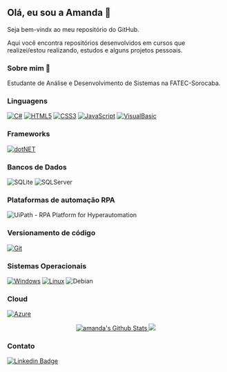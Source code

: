 ## Olá, eu sou a Amanda :wave:

Seja bem-vindx ao meu repositório do GitHub.

Aqui você encontra repositórios desenvolvidos em cursos que realizei/estou realizando, estudos e alguns projetos pessoais.



### Sobre mim​ :woman:

Estudante de Análise e Desenvolvimento de Sistemas na FATEC-Sorocaba.




### Linguagens

<!--[![C](https://img.shields.io/badge/C-00599C?style=for-the-badge&logo=c&logoColor=white)](https://github.com/amandashichinoe?tab=repositories&q=&type=&language=c) -->
[![C#](https://img.shields.io/badge/C%23-239120?style=for-the-badge&logo=c-sharp&logoColor=white)](https://github.com/amandashichinoe?tab=repositories&q=&type=&language=csharp)<!--[![Java](https://img.shields.io/badge/Java-ED8B00?style=for-the-badge&logo=java&logoColor=white)](https://github.com/amandashichinoe?tab=repositories&q=&type=&language=java) -->
[![HTML5](https://img.shields.io/badge/HTML5-E34F26?style=for-the-badge&logo=html5&logoColor=white)](https://github.com/amandashichinoe?tab=repositories&q=&type=&language=html) 
[![CSS3](https://img.shields.io/badge/CSS3-1572B6?style=for-the-badge&logo=css3&logoColor=white)](https://github.com/amandashichinoe)
[![JavaScript](https://img.shields.io/badge/JavaScript-F7DF1E?style=for-the-badge&logo=javascript&logoColor=black)](https://github.com/amandashichinoe?tab=repositories&q=&type=&language=javascript)
[![VisualBasic](https://img.shields.io/badge/Visual_Basic-e6e6e6?style=for-the-badge&logo=visualbasic&logoColor=black)](https://github.com/amandashichinoe?tab=repositories&q=&type=&language=javascript)


### Frameworks

[![dotNET](https://img.shields.io/badge/.NET-FFF?style=for-the-badge&logo=dotnet&logoColor=512BD4)](https://dotnet.microsoft.com/) 


### Bancos de Dados
![SQLite](https://img.shields.io/badge/SQLite-07405E?style=for-the-badge&logo=sqlite&logoColor=white)
![SQLServer](https://img.shields.io/badge/Microsoft%20SQL%20Sever-FFF?style=for-the-badge&logo=microsoft%20sql%20server&logoColor=CC2927)


### Plataformas de automação RPA
<img src="https://www.uipath.com/hubfs/Valentin/Brand-Kit/logos/UiPath-full-logo.svg?v=2.0" alt="UiPath - RPA Platform for Hyperautomation">


### Versionamento de código

[![Git](https://img.shields.io/badge/git-FFF?style=for-the-badge&logo=git&logoColor=FF6600)](https://git-scm.com/)  


### Sistemas Operacionais

[![Windows](https://img.shields.io/badge/Windows-0078D6?style=for-the-badge&logo=windows&logoColor=white)](https://www.microsoft.com/pt-br/windows/)
[![Linux](https://img.shields.io/badge/Linux-FCC624?style=for-the-badge&logo=linux&logoColor=black)](https://www.linux.org/)
![Debian](https://img.shields.io/badge/Debian-A81D33?style=for-the-badge&logo=debian&logoColor=white)


### Cloud

[![Azure](https://img.shields.io/badge/microsoft%20azure-0089D6?style=for-the-badge&logo=microsoft-azure&logoColor=white3)](https://azure.microsoft.com/pt-br/) 


<!--
![Oracle](https://img.shields.io/badge/-Oracle-FFF?&logo=Oracle&logoColor=c34b3b)
  [![MySQL](https://img.shields.io/badge/-MySQL-000?&logo=MySQL&logoColor=FFFFFF)](https://www.mysql.com/)

 [![Node.JS](https://img.shields.io/badge/-Node.js-000?&logo=node.js&logoColor=7CFC00)](https://nodejs.org/)  

-->


<p align = "center">
  <a href="https://github.com/amandashichinoe">
    <img alt="amanda's Github Stats" src="https://github-readme-stats.vercel.app/api?username=amandashichinoe&show_icons=true&hide_border=true&theme=monokai" />
  </a>

  <a href="https://github.com/amandashichinoe">
    <img src="https://github-readme-stats.anuraghazra1.vercel.app/api/top-langs/?username=amandashichinoe&langs_count=8&layout=compact&theme=monokai"/>
  </a>
</p>



### Contato

[![Linkedin Badge](https://img.shields.io/badge/LinkedIn-0077B5?style=for-the-badge&logo=linkedin&logoColor=white&link=https://www.linkedin.com/in/amandashichinoe/)](https://www.linkedin.com/in/amandashichinoe/) 

<!--
**amandashichinoe/amandashichinoe** is a ✨ _special_ ✨ repository because its `README.md` (this file) appears on your GitHub profile.

Here are some ideas to get you started:

- 🔭 I’m currently working on ...
- 🌱 I’m currently learning ...
- 👯 I’m looking to collaborate on ...
- 🤔 I’m looking for help with ...
- 💬 Ask me about ...
- 📫 How to reach me: ...
- 😄 Pronouns: ...
- ⚡ Fun fact: ...
-->
